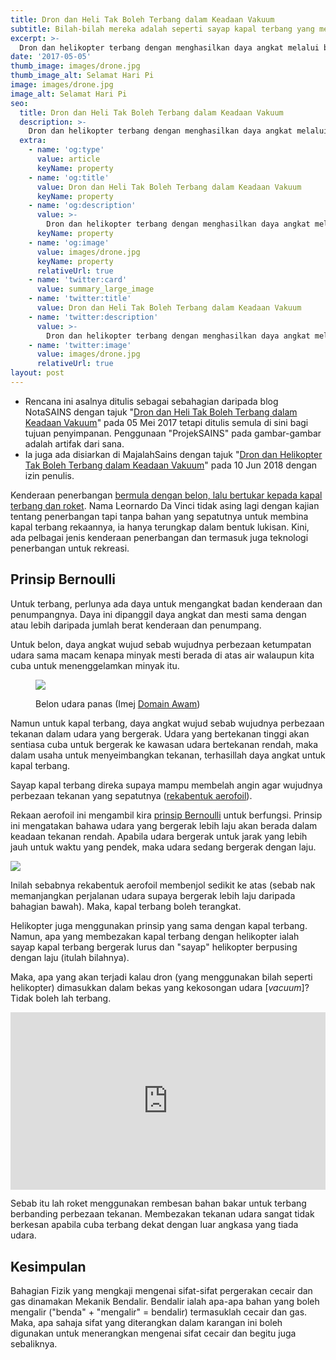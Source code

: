 ```yaml
---
title: Dron dan Heli Tak Boleh Terbang dalam Keadaan Vakuum
subtitle: Bilah-bilah mereka adalah seperti sayap kapal terbang yang memerlukan pergerakan udara untuk menghasilkan daya angkat.
excerpt: >-
  Dron dan helikopter terbang dengan menghasilkan daya angkat melalui bilah-bilahnya yang memerlukan pergerakan udara.
date: '2017-05-05'
thumb_image: images/drone.jpg
thumb_image_alt: Selamat Hari Pi
image: images/drone.jpg
image_alt: Selamat Hari Pi
seo:
  title: Dron dan Heli Tak Boleh Terbang dalam Keadaan Vakuum
  description: >-
    Dron dan helikopter terbang dengan menghasilkan daya angkat melalui bilah-bilahnya yang memerlukan pergerakan udara.
  extra:
    - name: 'og:type'
      value: article
      keyName: property
    - name: 'og:title'
      value: Dron dan Heli Tak Boleh Terbang dalam Keadaan Vakuum
      keyName: property
    - name: 'og:description'
      value: >-
        Dron dan helikopter terbang dengan menghasilkan daya angkat melalui bilah-bilahnya yang memerlukan pergerakan udara.
      keyName: property
    - name: 'og:image'
      value: images/drone.jpg
      keyName: property
      relativeUrl: true
    - name: 'twitter:card'
      value: summary_large_image
    - name: 'twitter:title'
      value: Dron dan Heli Tak Boleh Terbang dalam Keadaan Vakuum
    - name: 'twitter:description'
      value: >-
        Dron dan helikopter terbang dengan menghasilkan daya angkat melalui bilah-bilahnya yang memerlukan pergerakan udara.
    - name: 'twitter:image'
      value: images/drone.jpg
      relativeUrl: true
layout: post
---
```


<aside class="changelog">

- Rencana ini asalnya ditulis sebagai sebahagian daripada blog NotaSAINS dengan tajuk "[Dron dan Heli Tak Boleh Terbang dalam Keadaan Vakuum](https://notasains.wordpress.com/2017/05/05/dron-dan-heli-tak-boleh-terbang-dalam-keadaan-vakuum/)" pada 05 Mei 2017 tetapi ditulis semula di sini bagi tujuan penyimpanan. Penggunaan "ProjekSAINS" pada gambar-gambar adalah artifak dari sana.
- Ia juga ada disiarkan di MajalahSains dengan tajuk "[Dron dan Helikopter Tak Boleh Terbang dalam Keadaan Vakuum](https://www.majalahsains.com/dron-dan-helikopter-tak-boleh-terbang-dalam-keadaan-vakuum/)" pada 10 Jun 2018 dengan izin penulis.

</aside>

Kenderaan penerbangan [bermula dengan belon, lalu bertukar kepada kapal terbang dan roket](https://www.grc.nasa.gov/www/k-12/UEET/StudentSite/historyofflight.html). Nama Leornardo Da Vinci tidak asing lagi dengan kajian tentang penerbangan tapi tanpa bahan yang sepatutnya untuk membina kapal terbang rekaannya, ia hanya terungkap dalam bentuk lukisan. Kini, ada pelbagai jenis kenderaan penerbangan dan termasuk juga teknologi penerbangan untuk rekreasi.

## Prinsip Bernoulli

Untuk terbang, perlunya ada daya untuk mengangkat badan kenderaan dan penumpangnya. Daya ini dipanggil daya angkat dan mesti sama dengan atau lebih daripada jumlah berat kenderaan dan penumpang.

Untuk belon, daya angkat wujud sebab wujudnya perbezaan ketumpatan udara sama macam kenapa minyak mesti berada di atas air walaupun kita cuba untuk menenggelamkan minyak itu.

<figure>

![](/images/Belon-udara-Mid-Hudson_DA_wiki.jfif)
<figcaption>

Belon udara panas (Imej [Domain Awam](https://en.wikipedia.org/wiki/File:Mid-Hudson_balloon_festival_9.JPG))
</figcaption>
</figure>

Namun untuk kapal terbang, daya angkat wujud sebab wujudnya perbezaan tekanan dalam udara yang bergerak. Udara yang bertekanan tinggi akan sentiasa cuba untuk bergerak ke kawasan udara bertekanan rendah, maka dalam usaha untuk menyeimbangkan tekanan, terhasillah daya angkat untuk kapal terbang.

Sayap kapal terbang direka supaya mampu membelah angin agar wujudnya perbezaan tekanan yang sepatutnya ([rekabentuk aerofoil](http://aviationknowledge.wikidot.com/aviation:aerofoil)).

Rekaan aerofoil ini mengambil kira [prinsip Bernoulli](http://theory.uwinnipeg.ca/mod_tech/node68.html) untuk berfungsi. Prinsip ini mengatakan bahawa udara yang bergerak lebih laju akan berada dalam keadaan tekanan rendah. Apabila udara bergerak untuk jarak yang lebih jauh untuk waktu yang pendek, maka udara sedang bergerak dengan laju.

![](/images/sayap-aerofoil.jpg)

Inilah sebabnya rekabentuk aerofoil membenjol sedikit ke atas (sebab nak memanjangkan perjalanan udara supaya bergerak lebih laju daripada bahagian bawah). Maka, kapal terbang boleh terangkat.

Helikopter juga menggunakan prinsip yang sama dengan kapal terbang. Namun, apa yang membezakan kapal terbang dengan helikopter ialah sayap kapal terbang bergerak lurus dan "sayap" helikopter berpusing dengan laju (itulah bilahnya).

Maka, apa yang akan terjadi kalau dron (yang menggunakan bilah seperti helikopter) dimasukkan dalam bekas yang kekosongan udara [_vacuum_]? Tidak boleh lah terbang.

<iframe width="100%" style="aspect-ratio:853/480" src="https://www.youtube.com/embed/g8-pxkaipcg" title="YouTube video player" frameborder="0" allow="accelerometer; autoplay; clipboard-write; encrypted-media; gyroscope; picture-in-picture" allowfullscreen></iframe>

Sebab itu lah roket menggunakan rembesan bahan bakar untuk terbang berbanding perbezaan tekanan. Membezakan tekanan udara sangat tidak berkesan apabila cuba terbang dekat dengan luar angkasa yang tiada udara.

## Kesimpulan

Bahagian Fizik yang mengkaji mengenai sifat-sifat pergerakan cecair dan gas dinamakan Mekanik Bendalir. Bendalir ialah apa-apa bahan yang boleh mengalir ("benda" + "mengalir" = bendalir) termasuklah cecair dan gas. Maka, apa sahaja sifat yang diterangkan dalam karangan ini boleh digunakan untuk menerangkan mengenai sifat cecair dan begitu juga sebaliknya.